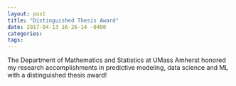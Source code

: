 ```yaml
---
layout: post
title: "Distinguished Thesis Award"
date: 2017-04-13 16-26-14 -0400
categories: 
tags: 
---
```


The Department of Mathematics and Statistics at UMass Amherst 
honored my research accomplishments in predictive modeling, data science
and ML with a distinguished thesis award! 
